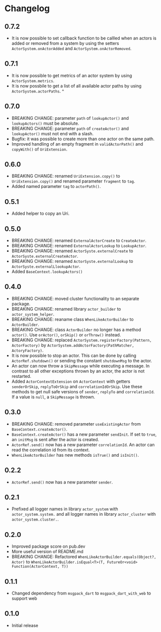 # Changelog

## 0.7.2

- It is now possible to set callback function to be callled when an actors is added or removed from a system by using the setters `ActorSystem.onActorAdded` and `ActorSystem.onActorRemoved`.

## 0.7.1

- It is now possible to get metrics of an actor system by using `ActorSystem.metrics`.
- It is now possbile to get a list of all available actor paths by using `ActorSystem.actorPaths`.
^
## 0.7.0

- BREAKING CHANGE: parameter `path` of `lookupActor()` and `lookupActors()` must be absolute.
- BREAKING CHANGE: parameter `path` of `createActor()` and `lookupActor()` must not end with a slash.
- Bugfix: it was possible to create more than one actor on the same path.
- Improved handling of an empty fragment in `validActorPath()` and `copyWith()` of `UriExtension`.

## 0.6.0

- BREAKING CHANGE: renamed `UriExtension.copy()` to `UriExtension.copy()` and renamed parameter `fragment` to `tag`.
- Added named parameter `tag` to `actorPath()`.

## 0.5.1

- Added helper to copy an Uri.

## 0.5.0

- BREAKING CHANGE: renamed `ExternalActorCreate` to `CreateActor`.
- BREAKING CHANGE: renamed `ExternalActorLookup` to `LookupActor`.
- BREAKING CHANGE: renamed `ActorSyste.externalCreate` to `ActorSyste.externalCreateActor`.
- BREAKING CHANGE: renamed `ActorSyste.externalLookup` to `ActorSyste.externalLlookupActor`.
- Added `BaseContext.lookupActors()`

## 0.4.0

- BREAKING CHANGE: moved cluster functionality to an separate package.
- BREAKING CHANGE: renamed library `actor_builder` to `actor_system_helper`.
- BREAKING CHANGE: reaname class `WhenLikeActorBuilder` to `ActorBuilder`.
- BREAKING CHANGE: class `ActorBuilder` no longer has a method `actor()`. Use `orActor()`, `orSkip()` or `orThrow()` instead.
- BREAKING CHANGE: replaced `ActorSystem.registerFactory(Pattern, ActorFactory)` by `ActorSystem.addActorFactory(PathMatcher, ActoryFactory)`.
- It is now possible to stop an actor. This can be done by calling `ActorRef.shutdown()` or sending the constant `shutdownMsg` to the actor.
- An actor can now throw a `SkipMessage` while executing a message. In contrast to all other exceptions thrown by an actor, the actor is not restarted.
- Added `ActorContextExtension` on `ActorContext` with getters `senderOrSkip`, `replyToOrSkip` and `correlationIdOrSkip`. Use these methods to get null safe versions of `sender`,  `replyTo` and `correlationId`. If a value is `null`, a `SkipMessage` is thrown.

## 0.3.0

- BREAKING CHANGE: removed parameter `useExistingActor` from `BaseContext.createActor()`.
- `BaseContext.createActor()` has a new parameter `sendInit`. If set to `true`, an `initMsg` is sent after the actor is created.
- `ActorRef.send()` now has a new parameter `correlationId`. An actor can read the correlation id from its context.
- `WhenLikeActorBuilder` has new methods `isTrue()` and `isInit()`.

## 0.2.2

- `ActorRef.send()` now has a new parameter `sender`.

## 0.2.1

- Prefixed all logger names in library `actor_system` with `actor_system.system.` and all logger names in library `actor_cluster` with `actor_system.cluster.`.
## 0.2.0

- Improved package score on pub.dev
- More useful version of README.md
- BREAKING CHANGE: Refactored `WhenLikeActorBuilder.equals(Object?, Actor)` to `WhenLikeActorBuilder.isEqual<T>(T, FutureOr<void> Function(ActorContext, T))`

## 0.1.1

- Changed dependency from `msgpack_dart` to `msgpack_dart_with_web` to support web

## 0.1.0

- Initial release